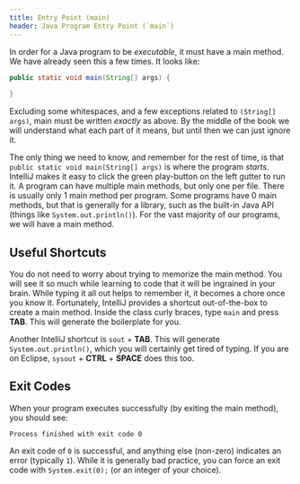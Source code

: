 ```yaml
---
title: Entry Point (main)
header: Java Program Entry Point (`main`)
---
```


In order for a Java program to be *executable*, it must have a main method. We have already seen this a few times. It looks like:
```java
public static void main(String[] args) {
    
}
```
Excluding some whitespaces, and a few exceptions related to `(String[] args)`, main must be written *exactly* as above. By the middle of the book we will understand what each part of it means, but until then we can just ignore it.

The only thing we need to know, and remember for the rest of time, is that `public static void main(String[] args)` is where the program *starts*. IntelliJ makes it easy to click the green play-button on the left gutter to run it. A program can have multiple main methods, but only one per file. There is usually only 1 main method per program. Some programs have 0 main methods, but that is generally for a library, such as the built-in Java API (things like `System.out.println()`). For the vast majority of our programs, we will have a main method.

## Useful Shortcuts

You do not need to worry about trying to memorize the main method. You will see it so much while learning to code that it will be ingrained in your brain. While typing it all out helps to remember it, it becomes a chore once you know it. Fortunately, IntelliJ provides a shortcut out-of-the-box to create a main method. Inside the class curly braces, type `main` and press **TAB**. This will generate the boilerplate for you.

Another IntelliJ shortcut is `sout` + **TAB**. This will generate `System.out.println()`, which you will certainly get tired of typing. If you are on Eclipse, `sysout` + **CTRL** + **SPACE** does this too.

## Exit Codes

When your program executes successfully (by exiting the main method), you should see:
```
Process finished with exit code 0
```
An exit code of `0` is successful, and anything else (non-zero) indicates an error (typically `1`). While it is generally bad practice, you can force an exit code with `System.exit(0);` (or an integer of your choice).
